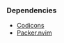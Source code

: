 ### Dependencies

- [Codicons](https://github.com/microsoft/vscode-codicons/raw/main/dist/codicon.ttf)
- [Packer.nvim](https://github.com/wbthomason/packer.nvim)

